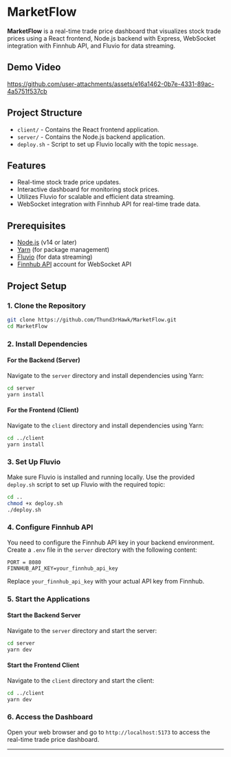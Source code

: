 # MarketFlow

**MarketFlow** is a real-time trade price dashboard that visualizes stock trade prices using a React frontend, Node.js backend with Express, WebSocket integration with Finnhub API, and Fluvio for data streaming.

## Demo Video

https://github.com/user-attachments/assets/e16a1462-0b7e-4331-89ac-4a5751f537cb


## Project Structure

- `client/` - Contains the React frontend application.
- `server/` - Contains the Node.js backend application.
- `deploy.sh` - Script to set up Fluvio locally with the topic `message`.

## Features

- Real-time stock trade price updates.
- Interactive dashboard for monitoring stock prices.
- Utilizes Fluvio for scalable and efficient data streaming.
- WebSocket integration with Finnhub API for real-time trade data.

## Prerequisites

- [Node.js](https://nodejs.org/) (v14 or later)
- [Yarn](https://classic.yarnpkg.com/) (for package management)
- [Fluvio](https://fluvio.io/) (for data streaming)
- [Finnhub API](https://finnhub.io/) account for WebSocket API

## Project Setup

### 1. Clone the Repository

```bash
git clone https://github.com/Thund3rHawk/MarketFlow.git
cd MarketFlow
```

### 2. Install Dependencies

#### For the Backend (Server)

Navigate to the `server` directory and install dependencies using Yarn:

```bash
cd server
yarn install
```

#### For the Frontend (Client)

Navigate to the `client` directory and install dependencies using Yarn:

```bash
cd ../client
yarn install
```

### 3. Set Up Fluvio

Make sure Fluvio is installed and running locally. Use the provided `deploy.sh` script to set up Fluvio with the required topic:

```bash
cd ..
chmod +x deploy.sh
./deploy.sh
```

### 4. Configure Finnhub API

You need to configure the Finnhub API key in your backend environment. Create a `.env` file in the `server` directory with the following content:

```
PORT = 8080
FINNHUB_API_KEY=your_finnhub_api_key
```

Replace `your_finnhub_api_key` with your actual API key from Finnhub.

### 5. Start the Applications

#### Start the Backend Server

Navigate to the `server` directory and start the server:

```bash
cd server
yarn dev
```

#### Start the Frontend Client

Navigate to the `client` directory and start the client:

```bash
cd ../client
yarn dev
```

### 6. Access the Dashboard

Open your web browser and go to `http://localhost:5173` to access the real-time trade price dashboard.


---
